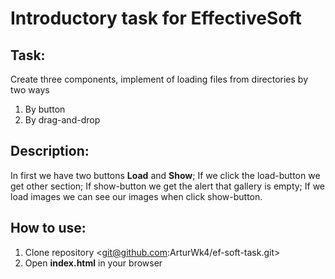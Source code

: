 Introductory task for EffectiveSoft
===================================
Task:
-----------------------------------
Create three components, implement of loading files from directories by two ways
1. By button
2. By drag-and-drop

Description:
-----------------------------------
In first we have two buttons **Load** and **Show**;
If we click the load-button we get other section;
If show-button we get the alert that gallery is empty;
If we load images we can see our images when click show-button.

How to use:
-----------------------------------
1. Clone repository <git@github.com:ArturWk4/ef-soft-task.git>
2. Open **index.html** in your browser